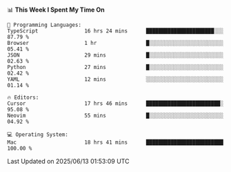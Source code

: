 <!--START_SECTION:waka-->
📊 **This Week I Spent My Time On** 

```text
💬 Programming Languages: 
TypeScript               16 hrs 24 mins      ██████████████████████░░░   87.79 % 
Browser                  1 hr                █░░░░░░░░░░░░░░░░░░░░░░░░   05.41 % 
JSON                     29 mins             █░░░░░░░░░░░░░░░░░░░░░░░░   02.63 % 
Python                   27 mins             █░░░░░░░░░░░░░░░░░░░░░░░░   02.42 % 
YAML                     12 mins             ░░░░░░░░░░░░░░░░░░░░░░░░░   01.14 % 

🔥 Editors: 
Cursor                   17 hrs 46 mins      ████████████████████████░   95.08 % 
Neovim                   55 mins             █░░░░░░░░░░░░░░░░░░░░░░░░   04.92 % 

💻 Operating System: 
Mac                      18 hrs 41 mins      █████████████████████████   100.00 % 
```


 Last Updated on 2025/06/13 01:53:09 UTC
<!--END_SECTION:waka-->
